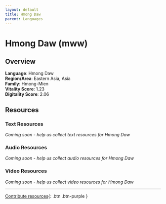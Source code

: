 ```yaml
---
layout: default
title: Hmong Daw
parent: Languages
---
```


# Hmong Daw (mww)

## Overview

**Language**: Hmong Daw  
**Region/Area**: Eastern Asia, Asia  
**Family**: Hmong-Mien  
**Vitality Score**: 1.23  
**Digitality Score**: 2.06  

## Resources

### Text Resources
*Coming soon - help us collect text resources for Hmong Daw*

### Audio Resources
*Coming soon - help us collect audio resources for Hmong Daw*

### Video Resources
*Coming soon - help us collect video resources for Hmong Daw*

---

[Contribute resources](https://fairtrain.github.io/){: .btn .btn-purple }
